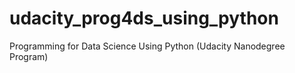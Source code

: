 # udacity_prog4ds_using_python
 Programming for Data Science Using Python (Udacity Nanodegree Program)
